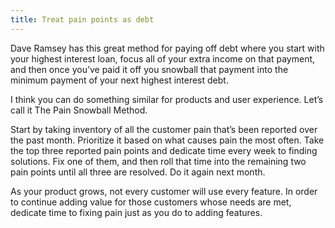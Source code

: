 ```yaml
---
title: Treat pain points as debt
---
```


Dave Ramsey has this great method for paying off debt where you start with your highest interest loan, focus all of your extra income on that payment, and then once you’ve paid it off you snowball that payment into the minimum payment of your next highest interest debt.

I think you can do something similar for products and user experience. Let’s call it The Pain Snowball Method.

Start by taking inventory of all the customer pain that’s been reported over the past month. Prioritize it based on what causes pain the most often. Take the top three reported pain points and dedicate time every week to finding solutions. Fix one of them, and then roll that time into the remaining two pain points until all three are resolved. Do it again next month.

As your product grows, not every customer will use every feature. In order to continue adding value for those customers whose needs are met, dedicate time to fixing pain just as you do to adding features.